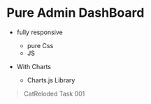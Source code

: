 # Pure Admin DashBoard
- fully responsive 
   - pure Css 
   -  JS 
   
- With Charts 
  - Charts.js Library 
> CatReloded Task 001
